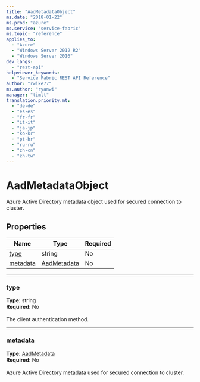 ```yaml
---
title: "AadMetadataObject"
ms.date: "2018-01-22"
ms.prod: "azure"
ms.service: "service-fabric"
ms.topic: "reference"
applies_to: 
  - "Azure"
  - "Windows Server 2012 R2"
  - "Windows Server 2016"
dev_langs: 
  - "rest-api"
helpviewer_keywords: 
  - "Service Fabric REST API Reference"
author: "rwike77"
ms.author: "ryanwi"
manager: "timlt"
translation.priority.mt: 
  - "de-de"
  - "es-es"
  - "fr-fr"
  - "it-it"
  - "ja-jp"
  - "ko-kr"
  - "pt-br"
  - "ru-ru"
  - "zh-cn"
  - "zh-tw"
---
```

# AadMetadataObject

Azure Active Directory metadata object used for secured connection to cluster.

## Properties
| Name | Type | Required |
| --- | --- | --- |
| [type](#type) | string | No |
| [metadata](#metadata) | [AadMetadata](sfclient-model-aadmetadata.md) | No |

____
### type
__Type__: string <br/>
__Required__: No<br/>
<br/>
The client authentication method.

____
### metadata
__Type__: [AadMetadata](sfclient-model-aadmetadata.md) <br/>
__Required__: No<br/>
<br/>
Azure Active Directory metadata used for secured connection to cluster.
